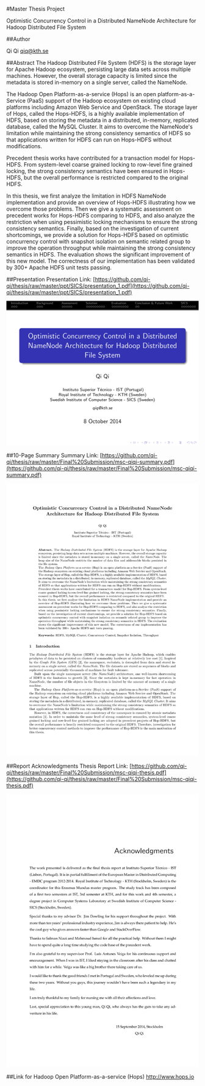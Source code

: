#Master Thesis Project

Optimistic Concurrency Control in a Distributed NameNode Architecture for Hadoop Distributed File System

##Author

Qi Qi <qiq@kth.se>

##Abstract
The Hadoop Distributed File System (HDFS) is the storage layer for Apache Hadoop ecosystem, persisting large data sets across multiple machines. However, the overall storage capacity is limited since the metadata is stored in-memory on a single server, called the NameNode.

The Hadoop Open Platform-as-a-service (Hops) is an open platform-as-a-Service (PaaS) support of the Hadoop ecosystem on existing cloud platforms including Amazon Web Service and OpenStack. The storage layer of Hops, called the Hops-HDFS, is a highly available implementation of HDFS, based on storing the metadata in a distributed, in-memory, replicated database, called the MySQL Cluster. It aims to overcome the NameNode's limitation while maintaining the strong consistency semantics of HDFS so that applications written for HDFS can run on Hops-HDFS without modifications.

Precedent thesis works have contributed for a transaction model for Hops-HDFS. From system-level coarse grained locking to row-level fine grained locking, the strong consistency semantics have been ensured in Hops-HDFS, but the overall performance is restricted compared to the original HDFS.

In this thesis, we first analyze the limitation in HDFS NameNode implementation and provide an overview of Hops-HDFS illustrating how we overcome those problems. Then we give a systematic assessment on precedent works for Hops-HDFS comparing to HDFS, and also analyze the restriction when using pessimistic locking mechanisms to ensure the strong consistency semantics. Finally, based on the investigation of current shortcomings, we provide a solution for Hops-HDFS based on optimistic concurrency control with snapshot isolation on semantic related group to improve the operation throughput while maintaining the strong consistency semantics in HDFS. The evaluation shows the significant improvement of this new model. The correctness of our implementation has been validated by 300+ Apache HDFS unit tests passing.

##Presentation
Presentation Link: [https://github.com/qi-qi/thesis/raw/master/ppt/SICS/presentation_1.pdf](https://github.com/qi-qi/thesis/raw/master/ppt/SICS/presentation_1.pdf) 

![](https://raw.githubusercontent.com/qi-qi/thesis/master/github_image_preview/presentation.png) 

##10-Page Summary
Summary Link: [https://github.com/qi-qi/thesis/raw/master/Final%20Submission/msc-qiqi-summary.pdf](https://github.com/qi-qi/thesis/raw/master/Final%20Submission/msc-qiqi-summary.pdf) 

![ ](https://raw.githubusercontent.com/qi-qi/thesis/master/github_image_preview/summary.png)

##Report Acknowledgments
Thesis Report Link: [https://github.com/qi-qi/thesis/raw/master/Final%20Submission/msc-qiqi-thesis.pdf](https://github.com/qi-qi/thesis/raw/master/Final%20Submission/msc-qiqi-thesis.pdf) 

![](https://raw.githubusercontent.com/qi-qi/thesis/master/github_image_preview/acknowledgments.png) 

##Link for Hadoop Open Platform-as-a-service (Hops)
http://www.hops.io
